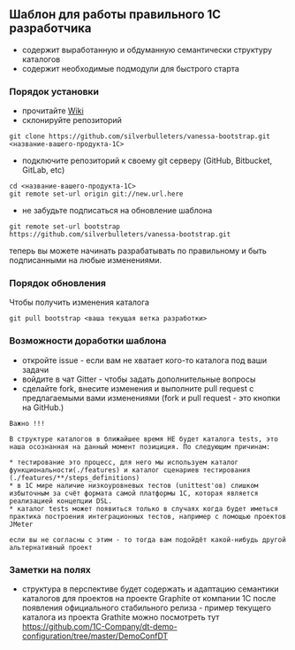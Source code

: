 ## Шаблон для работы правильного 1С разработчика

* содержит выработанную и обдуманную семантически структуру каталогов
* содержит необходимые подмодули для быстрого старта

### Порядок установки

* прочитайте [Wiki](https://github.com/silverbulleters/vanessa-bootstrap/wiki/%D0%A0%D0%B5%D0%BA%D0%BE%D0%BC%D0%B5%D0%BD%D0%B4%D0%B0%D1%86%D0%B8%D0%B8-%D0%BF%D1%80%D0%B0%D0%B2%D0%B8%D0%BB%D1%8C%D0%BD%D1%8B%D0%BC-%D1%80%D0%B0%D0%B7%D1%80%D0%B0%D0%B1%D0%BE%D1%82%D1%87%D0%B8%D0%BA%D0%B0%D0%BC-1%D0%A1)
* склонируйте репозиторий

```Shell
git clone https://github.com/silverbulleters/vanessa-bootstrap.git <название-вашего-продукта-1С>
```
* подключите репозиторий к своему git серверу (GitHub, Bitbucket, GitLab, etc)

```Shell
cd <название-вашего-продукта-1С>
git remote set-url origin git://new.url.here
```

* не забудьте подписаться на обновление шаблона

```
git remote set-url bootstrap https://github.com/silverbulleters/vanessa-bootstrap.git
```

теперь вы можете начинать разрабатывать по правильному и быть подписанными на любые изменениями.

### Порядок обновления

Чтобы получить изменения каталога 

```Shell
git pull bootstrap <ваша текущая ветка разработки>
```

### Возможности доработки шаблона

* откройте issue - если вам не хватает кого-то каталога под ваши задачи
* войдите в чат Gitter - чтобы задать дополнительные вопросы 
* сделайте fork, внесите изменения и выполните pull request с предлагаемыми вами изменениями (fork и pull request - это кнопки на GitHub.)

~~~
Важно !!!

В структуре каталогов в ближайшее время НЕ будет каталога tests, это наша осознанная на данный момент позициция. По следующим причинам:

* тестирование это процесс, для него мы используем каталог функциональности(./features) и каталог сценариев тестирования (./features/**/steps_definitions)
* в 1С мире наличие низкоуровневых тестов (unittest'ов) слишком избыточным за счёт формата самой платформы 1С, которая является реализацией концепции DSL.
* каталог tests может появиться только в случаях когда будет иметься практика построения интеграционных тестов, например с помощью проектов JMeter

если вы не согласны с этим - то тогда вам подойдёт какой-нибудь другой альтернативный проект
~~~


### Заметки на полях

* структура в перспективе будет содержать и адаптацию семантики каталогов для проектов на проекте Graphite от компании 1С после появления официального стабильного релиза - пример текущего каталога из проекта Grathite можно посмотреть тут https://github.com/1C-Company/dt-demo-configuration/tree/master/DemoConfDT

